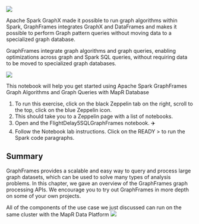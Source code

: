 <img src="https://github.com/mapr-demos/katacoda-scenarios/raw/master/spark_flight_delays/assets/flightusecase.png?raw=true width=400 height=400">
<br/>

Apache Spark GraphX made it possible to run graph algorithms within Spark, GraphFrames integrates GraphX and DataFrames and makes it possible to perform Graph pattern queries without moving data to a specialized graph database.

GraphFrames integrate graph algorithms and graph queries, enabling optimizations across graph and Spark SQL queries, without requiring data to be moved to specialized graph databases.

<img src="https://github.com/mapr-demos/katacoda-scenarios/raw/master/spark_flight_delays/assets/graphframes.png?raw=true width=400 height=400">
<br/>

This notebook will help you get started using Apache Spark GraphFrames Graph Algorithms and Graph Queries with MapR Database

1. To run this exercise, click on the black Zeppelin tab on the right, scroll to the top, click on the blue Zeppelin icon. 
2. This should take you to a Zeppelin page with a list of notebooks.
3. Open and the FlightDelay5SQLGraphFrames notebook. ✈️
4. Follow the Notebook lab instructions. Click on the READY > to run the Spark code paragraphs. 

## Summary
GraphFrames provides a scalable and easy way to query and process large graph datasets, which can be used to solve many types of analysis problems. In this chapter, we gave an overview of the GraphFrames graph processing APIs. We encourage you to try out GraphFrames in more depth on some of your own projects.

All of the components of the use case we just discussed can run on the same cluster with the MapR Data Platform
<img src="https://github.com/mapr-demos/katacoda-scenarios/raw/master/spark_flight_delays/assets/maprdp.jpg?raw=true width=400 height=400">
<br/>

